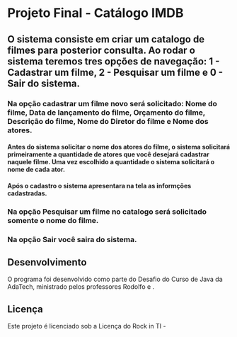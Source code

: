 # Projeto Final - Catálogo IMDB


## O sistema consiste em criar um catalogo de filmes para posterior consulta. Ao rodar o sistema teremos tres opções de navegação: 1 - Cadastrar um filme, 2 - Pesquisar um filme e 0 - Sair do sistema. 
### Na opção cadastrar um filme novo será solicitado: Nome do filme, Data de lançamento do filme, Orçamento do filme, Descrição do filme, Nome do Diretor do filme e Nome dos atores.
#### Antes do sistema solicitar o nome dos atores do filme, o sistema solicitará primeiramente a quantidade de atores que você desejará cadastrar naquele filme. Uma vez escolhido a quantidade o sistema solicitará o nome de cada ator.
#### Após o cadastro o sistema apresentara na tela as informções cadastradas.

### Na opção Pesquisar um filme no catalogo será solicitado somente o nome do filme.
### Na opção Sair você saira do sistema.


## Desenvolvimento
O programa foi desenvolvido como parte do Desafio do Curso de Java da AdaTech, ministrado pelos professores Rodolfo e .

## Licença
Este projeto é licenciado sob a Licença do Rock in TI -

